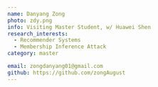 ```yaml
---
name: Danyang Zong
photo: zdy.png
info: Visiting Master Student, w/ Huawei Shen
research_interests:
  - Recommender Systems
  - Membership Inference Attack
category: master

email: zongdanyang01@gmail.com
github: https://github.com/zongAugust
---
```

